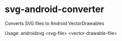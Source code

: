 # svg-android-converter
Converts SVG files to Android VectorDrawables

Usage: androidsvg &lt;svg-file&gt; &lt;vector-drawable-file&gt;
